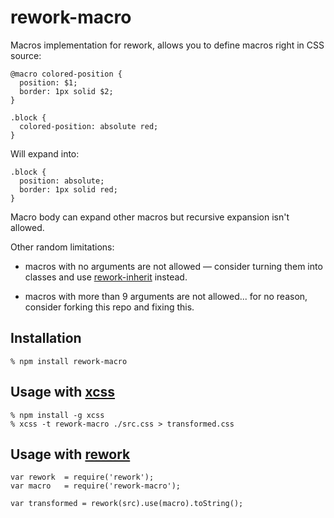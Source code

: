 # rework-macro

Macros implementation for rework, allows you to define macros right in CSS
source:

    @macro colored-position {
      position: $1;
      border: 1px solid $2;
    }

    .block {
      colored-position: absolute red;
    }

Will expand into:

    .block {
      position: absolute;
      border: 1px solid red;
    }

Macro body can expand other macros but recursive expansion isn't allowed.

Other random limitations:

  * macros with no arguments are not allowed — consider turning them into classes
    and use [rework-inherit](https://github.com/reworkcss/rework-inherit)
    instead.

  * macros with more than 9 arguments are not allowed... for no reason,
    consider forking this repo and fixing this.

## Installation

    % npm install rework-macro

## Usage with [xcss](https://github.com/andreypopp/xcss)

    % npm install -g xcss
    % xcss -t rework-macro ./src.css > transformed.css

## Usage with [rework](https://github.com/visionmedia/rework)

    var rework  = require('rework');
    var macro   = require('rework-macro');

    var transformed = rework(src).use(macro).toString();
